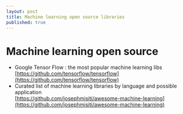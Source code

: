 ```yaml
---
layout: post
title: Machine learning open source libraries
published: true
---
```


# Machine learning open source

* Google Tensor Flow : the most popular machine learning libs [https://github.com/tensorflow/tensorflow](https://github.com/tensorflow/tensorflow)
* Curated list of machine learning libraries by language and possible application\
  [https://github.com/josephmisiti/awesome-machine-learning](https://github.com/josephmisiti/awesome-machine-learning)
